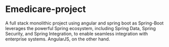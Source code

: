 # Emedicare-project
A full stack monolithic project using angular and spring boot as Spring-Boot leverages the powerful Spring ecosystem, including Spring Data, Spring Security, and Spring Integration, to enable seamless integration with enterprise systems. AngularJS, on the other hand.
